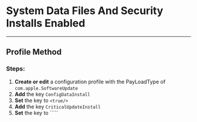 # System Data Files And Security Installs Enabled
------------------------------------
## Profile Method
### Steps:

1. **Create or edit** a configuration profile with the PayLoadType of
```com.apple.SoftwareUpdate```
2. **Add** the key ```ConfigDataInstall```
3. **Set** the key to ```<true/>```
4. **Add** the key ```CriticalUpdateInstall```
5. **Set** the key to ```<true/>``
